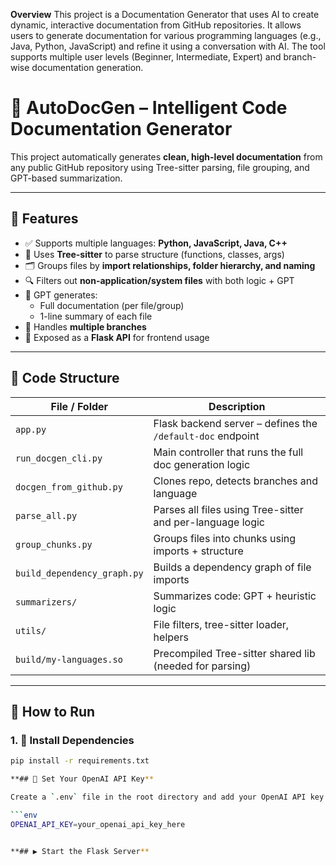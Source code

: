 **Overview**
This project is a Documentation Generator that uses AI to create dynamic, interactive documentation from GitHub repositories. It allows users to generate documentation for various programming languages (e.g., Java, Python, JavaScript) and refine it using a conversation with AI. The tool supports multiple user levels (Beginner, Intermediate, Expert) and branch-wise documentation generation.

# 🧠 AutoDocGen – Intelligent Code Documentation Generator

This project automatically generates **clean, high-level documentation** from any public GitHub repository using Tree-sitter parsing, file grouping, and GPT-based summarization.

---

## 🔧 Features
- ✅ Supports multiple languages: **Python, JavaScript, Java, C++**
- 🧠 Uses **Tree-sitter** to parse structure (functions, classes, args)
- 🗂 Groups files by **import relationships, folder hierarchy, and naming**
- 🔍 Filters out **non-application/system files** with both logic + GPT
- 📄 GPT generates:
  - Full documentation (per file/group)
  - 1-line summary of each file
- 🌿 Handles **multiple branches**
- 🔌 Exposed as a **Flask API** for frontend usage

---

## 📁 Code Structure

| File / Folder | Description |
|---------------|-------------|
| `app.py` | Flask backend server – defines the `/default-doc` endpoint |
| `run_docgen_cli.py` | Main controller that runs the full doc generation logic |
| `docgen_from_github.py` | Clones repo, detects branches and language |
| `parse_all.py` | Parses all files using Tree-sitter and per-language logic |
| `group_chunks.py` | Groups files into chunks using imports + structure |
| `build_dependency_graph.py` | Builds a dependency graph of file imports |
| `summarizers/` | Summarizes code: GPT + heuristic logic |
| `utils/` | File filters, tree-sitter loader, helpers |
| `build/my-languages.so` | Precompiled Tree-sitter shared lib (needed for parsing) |

---

## 🚀 How to Run

### 1. 🔧 Install Dependencies

```bash
pip install -r requirements.txt

**## 🔑 Set Your OpenAI API Key**

Create a `.env` file in the root directory and add your OpenAI API key:

```env
OPENAI_API_KEY=your_openai_api_key_here


**## ▶️ Start the Flask Server**
